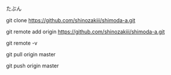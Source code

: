 たぶん

git clone https://github.com/shinozakiii/shimoda-a.git

git remote add origin https://github.com/shinozakiii/shimoda-a.git

git remote -v



git pull origin master

git push origin master
